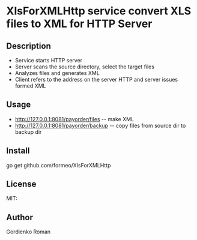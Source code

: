 # XlsForXMLHttp service convert XLS files to XML for HTTP Server

## Description

* Service starts HTTP server
* Server scans the source directory, select the target files
* Analyzes files and generates XML
* Client refers to the address on the server HTTP and server issues formed XML

## Usage

  * http://127.0.0.1:8081/payorder/files -- make XML
  * http://127.0.0.1:8081/payorder/backup -- copy files from source dir to backup dir


## Install
go get github.com/formeo/XlsForXMLHttp

## License
MIT:

## Author
Gordienko Roman
